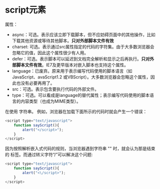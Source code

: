 # script元素

属性：
* async：可选。表示应该立即下载脚本，但不应妨碍页面中的其他操作，比如下载其他资源或等待其他脚本。**只对外部脚本文件有效**
* charset: 可选。表示通过src属性指定的代码的字符集。由于大多数浏览器会忽略它的值，因此这个属性很少有人用。
* defer：可选。表示脚本可以延迟到文档完全解析和显示之后再执行。**只对外部脚本文件有效**。IE7及更早版本对嵌入脚本也支持这个属性。
* language：已废弃。原来用于表示编写代码使用的脚本语言（如JavaScript、avaScript1.2 或VBScript）。大多数浏览器会忽略这个属性，因此也没有必要再用了。
* src：可选。表示包含要执行代码的外部文件。
* type：可选。可以看成是language的替代属性；表示编写代码使用的脚本语言的内容类型（也成为MIME类型）。

在使用 <script>嵌入 JavaScript 代码时，记住不要在代码中的任何地方出现 </script> 字符串。 例如，浏览器在加载下面所示的代码时就会产生一个错误：
```js
<script type="text/javascript">
    function sayScript(){
        alert("</script>");
    }
</script>
```

因为按照解析嵌入式代码的规则，当浏览器遇到字符串 "</script>" 时，就会认为那是结束的 标签。而通过转义字符“/”可以解决这个问题:
```js
<script type="text/javascript">
    function sayScript(){
        alert("<\/script>");
    }
</script>
```
